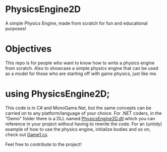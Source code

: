 # PhysicsEngine2D
A simple Physics Engine, made from scratch for fun and educational purposes!

# Objectives
This repo is for people who want to know how to write a physics engine from scratch. Also to showcase a simple physics engine that can be used as a model for those who are starting off with game physics, just like me.

# using PhysicsEngine2D;
This code is in C# and MonoGame.Net, but the same concepts can be carried on to any platform/language of your choice. For .NET coders, in the "Demo" folder there is a DLL named [PhysicsEngine2D.dll](https://github.com/AravSinghal/PhysicsEngine2D/blob/master/Demo/PhysicsEngine2D.dll) which you can reference in your project without having to rewrite the code. For an (untidy) example of how to use the physics engine, initialize bodies and so on, check out [Game1.cs](https://github.com/AravSinghal/PhysicsEngine2D/blob/master/PhysicsEngine2DDemo/Game1.cs).

Feel free to contribute to the project!
